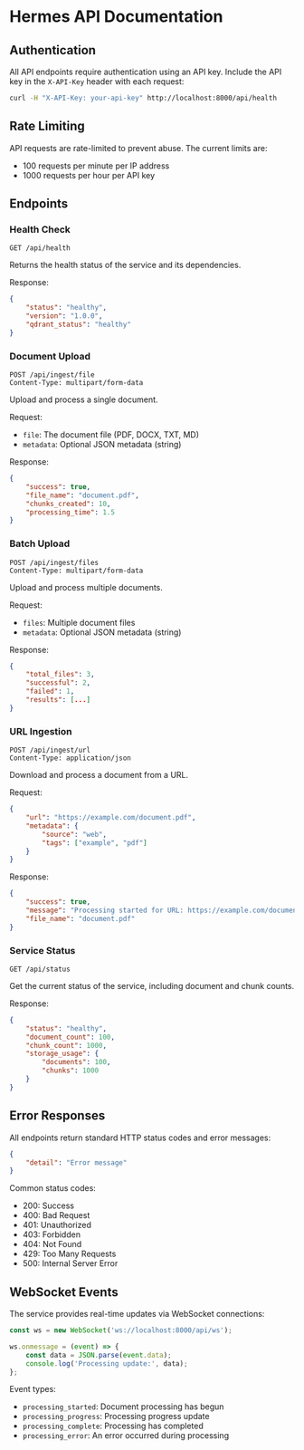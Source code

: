 # Hermes API Documentation

## Authentication
All API endpoints require authentication using an API key. Include the API key in the `X-API-Key` header with each request:

```bash
curl -H "X-API-Key: your-api-key" http://localhost:8000/api/health
```

## Rate Limiting
API requests are rate-limited to prevent abuse. The current limits are:
- 100 requests per minute per IP address
- 1000 requests per hour per API key

## Endpoints

### Health Check
```http
GET /api/health
```
Returns the health status of the service and its dependencies.

Response:
```json
{
    "status": "healthy",
    "version": "1.0.0",
    "qdrant_status": "healthy"
}
```

### Document Upload
```http
POST /api/ingest/file
Content-Type: multipart/form-data
```
Upload and process a single document.

Request:
- `file`: The document file (PDF, DOCX, TXT, MD)
- `metadata`: Optional JSON metadata (string)

Response:
```json
{
    "success": true,
    "file_name": "document.pdf",
    "chunks_created": 10,
    "processing_time": 1.5
}
```

### Batch Upload
```http
POST /api/ingest/files
Content-Type: multipart/form-data
```
Upload and process multiple documents.

Request:
- `files`: Multiple document files
- `metadata`: Optional JSON metadata (string)

Response:
```json
{
    "total_files": 3,
    "successful": 2,
    "failed": 1,
    "results": [...]
}
```

### URL Ingestion
```http
POST /api/ingest/url
Content-Type: application/json
```
Download and process a document from a URL.

Request:
```json
{
    "url": "https://example.com/document.pdf",
    "metadata": {
        "source": "web",
        "tags": ["example", "pdf"]
    }
}
```

Response:
```json
{
    "success": true,
    "message": "Processing started for URL: https://example.com/document.pdf",
    "file_name": "document.pdf"
}
```

### Service Status
```http
GET /api/status
```
Get the current status of the service, including document and chunk counts.

Response:
```json
{
    "status": "healthy",
    "document_count": 100,
    "chunk_count": 1000,
    "storage_usage": {
        "documents": 100,
        "chunks": 1000
    }
}
```

## Error Responses
All endpoints return standard HTTP status codes and error messages:

```json
{
    "detail": "Error message"
}
```

Common status codes:
- 200: Success
- 400: Bad Request
- 401: Unauthorized
- 403: Forbidden
- 404: Not Found
- 429: Too Many Requests
- 500: Internal Server Error

## WebSocket Events
The service provides real-time updates via WebSocket connections:

```javascript
const ws = new WebSocket('ws://localhost:8000/api/ws');

ws.onmessage = (event) => {
    const data = JSON.parse(event.data);
    console.log('Processing update:', data);
};
```

Event types:
- `processing_started`: Document processing has begun
- `processing_progress`: Processing progress update
- `processing_complete`: Processing has completed
- `processing_error`: An error occurred during processing 